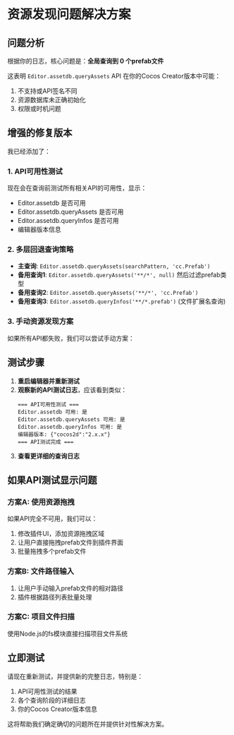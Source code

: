 # 资源发现问题解决方案

## 问题分析

根据你的日志，核心问题是：**全局查询到 0 个prefab文件**

这表明 `Editor.assetdb.queryAssets` API 在你的Cocos Creator版本中可能：
1. 不支持或API签名不同
2. 资源数据库未正确初始化
3. 权限或时机问题

## 增强的修复版本

我已经添加了：

### 1. API可用性测试
现在会在查询前测试所有相关API的可用性，显示：
- Editor.assetdb 是否可用
- Editor.assetdb.queryAssets 是否可用  
- Editor.assetdb.queryInfos 是否可用
- 编辑器版本信息

### 2. 多层回退查询策略
- **主查询**: `Editor.assetdb.queryAssets(searchPattern, 'cc.Prefab')`
- **备用查询1**: `Editor.assetdb.queryAssets('**/*', null)` 然后过滤prefab类型
- **备用查询2**: `Editor.assetdb.queryAssets('**/*', 'cc.Prefab')`  
- **备用查询3**: `Editor.assetdb.queryInfos('**/*.prefab')` (文件扩展名查询)

### 3. 手动资源发现方案

如果所有API都失败，我们可以尝试手动方案：

## 测试步骤

1. **重启编辑器并重新测试**
2. **观察新的API测试日志**，应该看到类似：
   ```
   === API可用性测试 ===
   Editor.assetdb 可用: 是
   Editor.assetdb.queryAssets 可用: 是
   Editor.assetdb.queryInfos 可用: 是
   编辑器版本: {"cocos2d":"2.x.x"}
   === API测试完成 ===
   ```
3. **查看更详细的查询日志**

## 如果API测试显示问题

### 方案A: 使用资源拖拽
如果API完全不可用，我们可以：
1. 修改插件UI，添加资源拖拽区域
2. 让用户直接拖拽prefab文件到插件界面
3. 批量拖拽多个prefab文件

### 方案B: 文件路径输入
1. 让用户手动输入prefab文件的相对路径
2. 插件根据路径列表批量处理

### 方案C: 项目文件扫描
使用Node.js的fs模块直接扫描项目文件系统

## 立即测试

请现在重新测试，并提供新的完整日志，特别是：
1. API可用性测试的结果
2. 各个查询阶段的详细日志
3. 你的Cocos Creator版本信息

这将帮助我们确定确切的问题所在并提供针对性解决方案。
